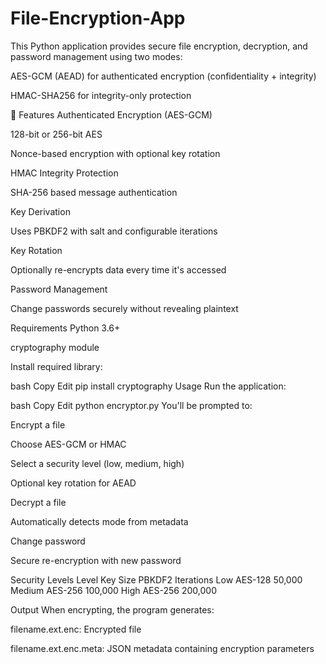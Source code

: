 # File-Encryption-App

This Python application provides secure file encryption, decryption, and password management using two modes:

AES-GCM (AEAD) for authenticated encryption (confidentiality + integrity)

HMAC-SHA256 for integrity-only protection

🚀 Features
Authenticated Encryption (AES-GCM)

128-bit or 256-bit AES

Nonce-based encryption with optional key rotation

HMAC Integrity Protection

SHA-256 based message authentication

Key Derivation

Uses PBKDF2 with salt and configurable iterations

Key Rotation

Optionally re-encrypts data every time it's accessed

Password Management

Change passwords securely without revealing plaintext

Requirements
Python 3.6+

cryptography module

Install required library:

bash
Copy
Edit
pip install cryptography
Usage
Run the application:

bash
Copy
Edit
python encryptor.py
You'll be prompted to:

Encrypt a file

Choose AES-GCM or HMAC

Select a security level (low, medium, high)

Optional key rotation for AEAD

Decrypt a file

Automatically detects mode from metadata

Change password

Secure re-encryption with new password

Security Levels
Level	Key Size	PBKDF2 Iterations
Low	AES-128	50,000
Medium	AES-256	100,000
High	AES-256	200,000

Output
When encrypting, the program generates:

filename.ext.enc: Encrypted file

filename.ext.enc.meta: JSON metadata containing encryption parameters

